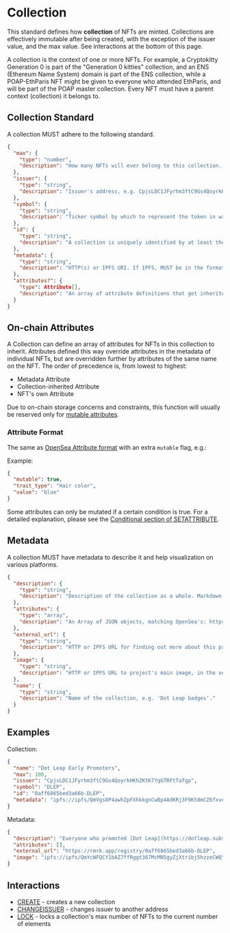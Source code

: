 # Collection

This standard defines how **collection** of NFTs are minted. Collections are effectively immutable
after being created, with the exception of the issuer value, and the max value. See interactions at
the bottom of this page.

A collection is the context of one or more NFTs. For example, a Cryptokitty Generation 0 is part of
the "Generation 0 kitties" collection, and an ENS (Ethereum Name System) domain is part of the ENS
collection, while a POAP-EthParis NFT might be given to everyone who attended EthParis, and will be
part of the POAP master collection. Every NFT must have a parent context (collection) it belongs to.

## Collection Standard

A collection MUST adhere to the following standard.

```json
{
  "max": {
    "type": "number",
    "description": "How many NFTs will ever belong to this collection. 0 for infinite."
  },
  "issuer": {
    "type": "string",
    "description": "Issuer's address, e.g. CpjsLDC1JFyrhm3ftC9Gs4QoyrkHKhZKtK7YqGTRFtTafgp. Can be address different from minter to assign ownership to other entity on creation."
  },
  "symbol": {
    "type": "string",
    "description": "Ticker symbol by which to represent the token in wallets and UIs, e.g. ZOMB"
  },
  "id": {
    "type": "string",
    "description": "A collection is uniquely identified by at least the first four and last four bytes of the original issuer's pubkey, combined with the symbol through a dash `-`. This prevents anyone but the issuer from reusing the symbol, and prevents trading of fake NFTs with the same symbol. Example ID: 0aff6865bed3a66b-ZOMB."
  },
  "metadata": {
    "type": "string",
    "description": "HTTP(s) or IPFS URI. If IPFS, MUST be in the format of ipfs://ipfs/HASH"
  },
  "attributes?": {
    "type": Attribute[],
    "description": "An array of attribute definitions that get inherited by every NFT in this collection"
  }
}
```

## On-chain Attributes

A Collection can define an array of attributes for NFTs in this collection to inherit. Attributes
defined this way override attributes in the metadata of individual NFTs, but are overridden further
by attributes of the same name on the NFT. The order of precedence is, from lowest to highest:

- Metadata Attribute
- Collection-inherited Attribute
- NFT's own Attribute

Due to on-chain storage concerns and constraints, this function will usually be reserved only for
[mutable attributes](../interactions/setattribute.md).

### Attribute Format

The same as
[OpenSea Attribute format](https://docs.opensea.io/docs/metadata-standards#section-attributes) with
an extra `mutable` flag, e.g.:

Example:

```json
{
  "mutable": true,
  "trait_type": "Hair color",
  "value": "blue"
}
```

Some attributes can only be mutated if a certain condition is true. For a detailed explanation,
please see the [Conditional section of SETATTRIBUTE](../interactions/setattribute.md#conditional).

## Metadata

A collection MUST have metadata to describe it and help visualization on various platforms.

```json
{
  "description": {
    "type": "string",
    "description": "Description of the collection as a whole. Markdown is supported."
  },
  "attributes": {
    "type": "array",
    "description": "An Array of JSON objects, matching OpenSea's: https://docs.opensea.io/docs/metadata-standards#section-attributes"
  },
  "external_url": {
    "type": "string",
    "description": "HTTP or IPFS URL for finding out more about this project. If IPFS, MUST be in the format of ipfs://ipfs/HASH"
  },
  "image": {
    "type": "string",
    "description": "HTTP or IPFS URL to project's main image, in the vein of og:image. If IPFS, MUST be in the format of ipfs://ipfs/HASH"
  },
  "name": {
    "type": "string",
    "description": "Name of the collection, e.g. 'Dot Leap badges'."
  }
}
```

## Examples

Collection:

```json
{
  "name": "Dot Leap Early Promoters",
  "max": 100,
  "issuer": "CpjsLDC1JFyrhm3ftC9Gs4QoyrkHKhZKtK7YqGTRFtTafgp",
  "symbol": "DLEP",
  "id": "0aff6865bed3a66b-DLEP",
  "metadata": "ipfs://ipfs/QmVgs8P4awhZpFXhkkgnCwBp4AdKRj3F9K58mCZ6fxvn3j"
}
```

Metadata:

```json
{
  "description": "Everyone who promoted [Dot Leap](https://dotleap.substack.com) via the in-email Tweet link is eligible.",
  "attributes": [],
  "external_url": "https://rmrk.app/registry/0aff6865bed3a66b-DLEP",
  "image": "ipfs://ipfs/QmYcWFQCY1bAZ7ffRggt367McMN5gyZjXtribj5hzzeCWQ"
}
```

## Interactions

- [CREATE](../interactions/create.md) - creates a new collection
- [CHANGEISSUER](../interactions/changeissuer.md) - changes issuer to another address
- [LOCK](../interactions/lock.md) - locks a collection's max number of NFTs to the current number of
  elements

```

```
